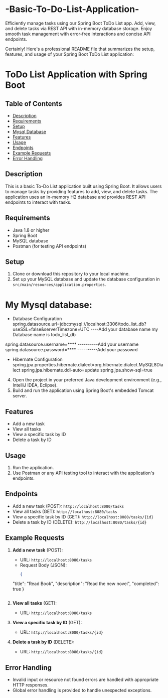 
# -Basic-To-Do-List-Application-
Efficiently manage tasks using our Spring Boot ToDo List app. Add, view, and delete tasks via REST API with in-memory database storage. Enjoy smooth task management with error-free interactions and concise API endpoints.

Certainly! Here's a professional README file that summarizes the setup, features, and usage of your Spring Boot ToDo List application:


# ToDo List Application with Spring Boot


## Table of Contents

- [Description](#description)
- [Requirements](#requirements)
- [Setup](#setup)
- [Mysql Database](#mysql)
- [Features](#features)
- [Usage](#usage)
- [Endpoints](#endpoints)
- [Example Requests](#example-requests)
- [Error Handling](#error-handling)


## Description

This is a basic To-Do List application built using Spring Boot. It allows users to manage tasks by providing features to add, view, and delete tasks. The application uses an in-memory H2 database and provides REST API endpoints to interact with tasks.

## Requirements

- Java 1.8 or higher
- Spring Boot
- MySQL database
- Postman (for testing API endpoints)

## Setup

1. Clone or download this repository to your local machine.
2. Set up your MySQL database and update the database configuration in `src/main/resources/application.properties`.
# My Mysql database:
   
* Database Configuration
spring.datasource.url=jdbc:mysql://localhost:3306/todo_list_db?useSSL=false&serverTimezone=UTC    ----Add your database name my Database name is todo_list_db

spring.datasource.username=**** ----------Add your username
spring.datasource.password=**** ----------Add your passowrd

* Hibernate Configuration
spring.jpa.properties.hibernate.dialect=org.hibernate.dialect.MySQL8Dialect
spring.jpa.hibernate.ddl-auto=update
spring.jpa.show-sql=true


4. Open the project in your preferred Java development environment (e.g., IntelliJ IDEA, Eclipse).
5. Build and run the application using Spring Boot's embedded Tomcat server.

## Features

- Add a new task
- View all tasks
- View a specific task by ID
- Delete a task by ID

## Usage

1. Run the application.
2. Use Postman or any API testing tool to interact with the application's endpoints.

## Endpoints

- Add a new task (POST): `http://localhost:8080/tasks`
- View all tasks (GET): `http://localhost:8080/tasks`
- View a specific task by ID (GET): `http://localhost:8080/tasks/{id}`
- Delete a task by ID (DELETE): `http://localhost:8080/tasks/{id}`

## Example Requests

1. **Add a new task** (POST):
   - URL: `http://localhost:8080/tasks`
   - Request Body (JSON):
     ```json
     {
    "title": "Read Book",
    "description": "Read the new novel",
    "completed": true
 }
     ```

2. **View all tasks** (GET):
   - URL: `http://localhost:8080/tasks`

3. **View a specific task by ID** (GET):
   - URL: `http://localhost:8080/tasks/{id}`

4. **Delete a task by ID** (DELETE):
   - URL: `http://localhost:8080/tasks/{id}`

## Error Handling

- Invalid input or resource not found errors are handled with appropriate HTTP responses.
- Global error handling is provided to handle unexpected exceptions.

